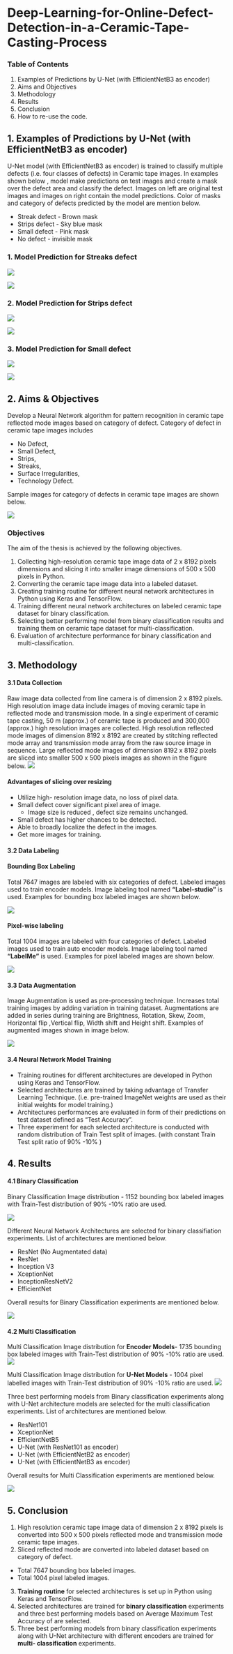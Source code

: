 # Deep-Learning-for-Online-Defect-Detection-in-a-Ceramic-Tape-Casting-Process
### Table of Contents
1. Examples of Predictions by U-Net (with EfficientNetB3 as encoder)
2. Aims and Objectives
3. Methodology
4. Results 
5. Conclusion
6. How to re-use the code.

## 1. Examples of Predictions by U-Net (with EfficientNetB3 as encoder)
U-Net model (with EfficientNetB3 as encoder) is trained to classify multiple defects (i.e. four classes of defects) in Ceramic tape images. In examples shown below , model make predictions on test images and create a mask over the defect area and classify the defect. Images on left are original test images and images on right contain the model predictions. Color of masks and category of defects predicted by the model are mention below.

* Streak defect - Brown mask
* Strips defect - Sky blue mask
* Small defect -  Pink mask
* No defect - invisible mask

### 1. Model Prediction for Streaks defect

![](images/img1.png)

![](images/img2.png)

### 2. Model Prediction for Strips defect

![](images/img3.png)

![](images/img4.png)

### 3. Model Prediction for Small defect

![](images/img5.png)

![](images/img6.png)

## 2. Aims & Objectives

Develop a Neural Network algorithm for pattern recognition in ceramic tape reflected mode images based on category of defect. Category of defect in ceramic tape images includes
* No Defect,
* Small Defect,
* Strips,
* Streaks,
* Surface Irregularities,
* Technology Defect.

Sample images for category of defects in ceramic tape images are shown below.

![](images/cat.png)

### Objectives

The aim of the thesis is achieved by the following objectives.

1. Collecting high-resolution ceramic tape image data of 2 x 8192 pixels dimensions and slicing it into smaller image dimensions of 500 x 500 pixels in Python.
2. Converting the ceramic tape image data into a labeled dataset.
3. Creating training routine for different neural network architectures in Python using Keras and TensorFlow.
4. Training different neural network architectures on labeled ceramic tape dataset for binary classification.
5. Selecting better performing model from binary classification results and training them on ceramic tape dataset for multi-classification.
6. Evaluation of architecture performance for binary classification and multi-classification.

## 3. Methodology
#### 3.1 Data Collection
Raw image data collected from line camera is of dimension 2 x 8192 pixels. High resolution image data include images of moving ceramic tape in reflected mode and transmission mode. In a single experiment of ceramic tape casting, 50 m (approx.) of ceramic tape is produced and 300,000 (approx.) high resolution images are collected. High resolution reflected mode images of dimension 8192 x 8192 are created by stitching reflected mode array and transmission mode array from the raw source image in sequence. Large reflected mode images of dimension 8192 x 8192 pixels are sliced into smaller 500 x 500 pixels images as shown in the figure below.
![](images/col.png)
#### <strong>Advantages of slicing over resizing</strong>
* Utilize high- resolution image data, no loss of pixel data.
* Small defect cover significant pixel area of image. 
  * Image size is reduced , defect size remains unchanged.
* Small defect has higher chances to be detected.
* Able to broadly localize the defect in the images.
* Get more images for training.

#### 3.2 Data Labeling

#### Bounding Box Labeling
Total 7647 images are labeled with six categories of defect. Labeled images used to train encoder models. Image labeling tool named **“Label-studio”** is used.
Examples for bounding box labeled images are shown below.

![](images/bound.png)

#### Pixel-wise labeling
Total 1004 images are labeled with four categories of defect. Labeled images used to train auto encoder models. Image labeling tool named **“LabelMe”** is used.
Examples for pixel labeled images are shown below.

![](images/pixels.png)

#### 3.3 Data Augmentation

Image Augmentation is used as pre-processing technique. Increases total training images by adding variation in training dataset. Augmentations are added in series during training are Brightness, Rotation, Skew, Zoom, Horizontal flip ,Vertical flip, Width shift and Height shift. Examples of augmented images shown in image below.

![](images/Aug1.png)

#### 3.4 Neural Network Model Training
* Training routines for different architectures are developed in Python using Keras and TensorFlow.
* Selected architectures are trained by taking advantage of Transfer Learning Technique. (i.e.  pre-trained ImageNet weights are used as their initial weights for model training.)
* Architectures performances are evaluated in form of their predictions on test dataset defined as “Test Accuracy”.
* Three experiment for each selected architecture is conducted with random distribution of Train Test split of images. (with constant Train Test split ratio of 90% -10% )

## 4. Results
#### 4.1 Binary Classification
Binary Classification Image distribution - 1152 bounding box labeled images with Train-Test distribution of 90% -10% ratio are used.

![](images/dist1.png)

Different Neural Network Architectures are selected for binary classifiation experiments. List of architectures are mentioned below.
* ResNet (No Augmentated data)
* ResNet
* Inception V3
* XceptionNet
* InceptionResNetV2
* EfficientNet

Overall results for Binary Classification experiments are mentioned below.

![](images/bin_overall1.png)

#### 4.2 Multi Classification
Multi Classification Image distribution for **Encoder Models**- 1735 bounding box labeled images with Train-Test distribution of 90% -10% ratio are used.
![](images/dist2.png)

Multi Classification Image distribution for **U-Net Models** - 1004 pixel labelled images with Train-Test distribution of 90% -10% ratio are used.
![](images/dist5.png)

Three best performing models from Binary classification experiments along with U-Net architecture models are selected for the multi classification experiments. List of architectures are mentioned below.
* ResNet101
* XceptionNet
* EfficientNetB5
* U-Net (with ResNet101 as encoder)
* U-Net (with EfficientNetB2 as encoder)
* U-Net (with EfficientNetB3 as encoder)

Overall results for Multi Classification experiments are mentioned below.

![](images/multi_overall.png)

## 5. Conclusion
1. High resolution ceramic tape image data of dimension 2 x 8192 pixels is converted into 500 x 500 pixels reflected mode and transmission mode ceramic tape images.
2. Sliced reflected mode are converted into labeled dataset based on category of defect.
 * Total 7647 bounding box labeled images.
 * Total 1004 pixel labeled images.
3. **Training routine** for selected architectures is set up in Python using Keras and TensorFlow.
4. Selected architectures are trained for **binary classification** experiments and  three best performing models based on Average Maximum Test Accuracy of are selected.
5. Three best performing models from binary classification experiments along with U-Net architecture with different encoders are trained for **multi- classification** experiments.








